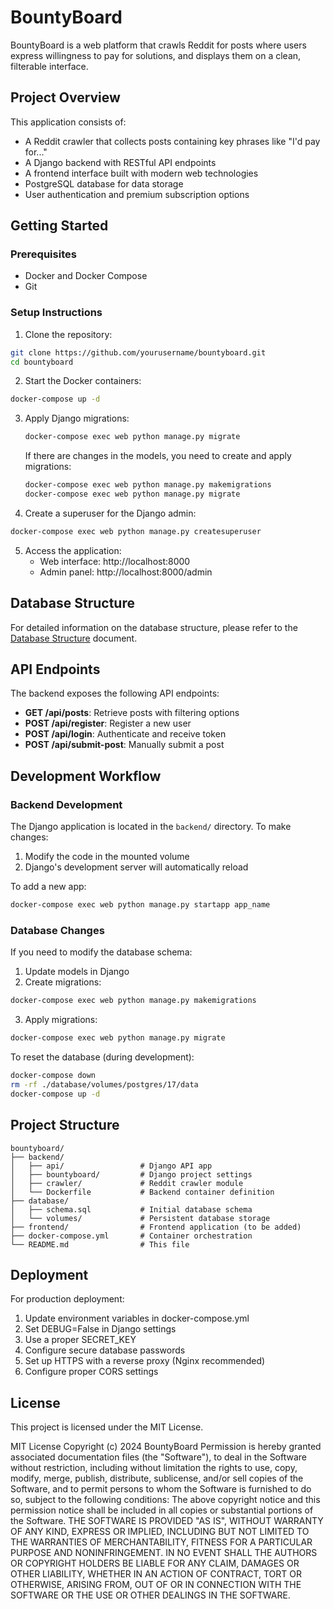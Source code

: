 # BountyBoard

BountyBoard is a web platform that crawls Reddit for posts where users express willingness to pay for solutions, and displays them on a clean, filterable interface.

## Project Overview

This application consists of:
- A Reddit crawler that collects posts containing key phrases like "I'd pay for..."
- A Django backend with RESTful API endpoints
- A frontend interface built with modern web technologies
- PostgreSQL database for data storage
- User authentication and premium subscription options

## Getting Started

### Prerequisites

- Docker and Docker Compose
- Git

### Setup Instructions

1. Clone the repository:
```bash
git clone https://github.com/yourusername/bountyboard.git
cd bountyboard
```

2. Start the Docker containers:
```bash
docker-compose up -d
```

3. Apply Django migrations:
    ```bash
    docker-compose exec web python manage.py migrate
    ```

    If there are changes in the models, you need to create and apply migrations:
    ```bash
    docker-compose exec web python manage.py makemigrations
    docker-compose exec web python manage.py migrate
    ```

4. Create a superuser for the Django admin:
```bash
docker-compose exec web python manage.py createsuperuser
```

5. Access the application:
    - Web interface: http://localhost:8000
    - Admin panel: http://localhost:8000/admin

## Database Structure

For detailed information on the database structure, please refer to the [Database Structure](DATABASE_STRUCTURE.md) document.

## API Endpoints

The backend exposes the following API endpoints:

- **GET /api/posts**: Retrieve posts with filtering options
- **POST /api/register**: Register a new user
- **POST /api/login**: Authenticate and receive token
- **POST /api/submit-post**: Manually submit a post

## Development Workflow

### Backend Development

The Django application is located in the `backend/` directory. To make changes:

1. Modify the code in the mounted volume
2. Django's development server will automatically reload

To add a new app:
```bash
docker-compose exec web python manage.py startapp app_name
```

### Database Changes

If you need to modify the database schema:

1. Update models in Django
2. Create migrations:
```bash
docker-compose exec web python manage.py makemigrations
```
3. Apply migrations:
```bash
docker-compose exec web python manage.py migrate
```

To reset the database (during development):
```bash
docker-compose down
rm -rf ./database/volumes/postgres/17/data
docker-compose up -d
```

## Project Structure

```
bountyboard/
├── backend/
│   ├── api/                 # Django API app
│   ├── bountyboard/         # Django project settings
│   ├── crawler/             # Reddit crawler module
│   └── Dockerfile           # Backend container definition
├── database/
│   ├── schema.sql           # Initial database schema
│   └── volumes/             # Persistent database storage
├── frontend/                # Frontend application (to be added)
├── docker-compose.yml       # Container orchestration
└── README.md                # This file
```

## Deployment

For production deployment:

1. Update environment variables in docker-compose.yml
2. Set DEBUG=False in Django settings
3. Use a proper SECRET_KEY
4. Configure secure database passwords
5. Set up HTTPS with a reverse proxy (Nginx recommended)
6. Configure proper CORS settings

## License

This project is licensed under the MIT License.

MIT License  Copyright (c) 2024 BountyBoard  Permission is hereby granted associated documentation files (the "Software"), to deal in the Software without restriction, including without limitation the rights to use, copy, modify, merge, publish, distribute, sublicense, and/or sell copies of the Software, and to permit persons to whom the Software is furnished to do so, subject to the following conditions:  The above copyright notice and this permission notice shall be included in all copies or substantial portions of the Software.  THE SOFTWARE IS PROVIDED "AS IS", WITHOUT WARRANTY OF ANY KIND, EXPRESS OR IMPLIED, INCLUDING BUT NOT LIMITED TO THE WARRANTIES OF MERCHANTABILITY, FITNESS FOR A PARTICULAR PURPOSE AND NONINFRINGEMENT. IN NO EVENT SHALL THE AUTHORS OR COPYRIGHT HOLDERS BE LIABLE FOR ANY CLAIM, DAMAGES OR OTHER LIABILITY, WHETHER IN AN ACTION OF CONTRACT, TORT OR OTHERWISE, ARISING FROM, OUT OF OR IN CONNECTION WITH THE SOFTWARE OR THE USE OR OTHER DEALINGS IN THE SOFTWARE.